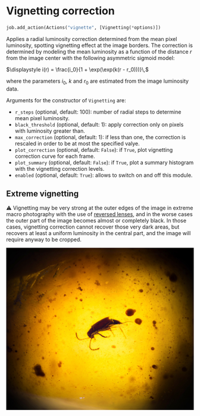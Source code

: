 # Vignetting correction

```python
job.add_action(Actions("vignette", [Vignetting(*options)])
```

Applies a radial luminosity correction determined from the mean pixel luminosity, spotting vignetting effect at the image borders. The correction is determined by modeling the mean luminosity as a function of the distance $r$ from the image center with the following asymmetric sigmoid model:

$\displaystyle i(r) = \frac{i_0}{1 + \exp(\exp(k(r - r_0)))}\,$

where the parameters $i_0$, $k$ and $r_0$ are estimated from the image luminosity data.
               
Arguments for the constructor of ```Vignetting``` are:
* ```r_steps``` (optional, default: 100): number of radial steps to determine mean pixel luminosity.
* ```black_threshold``` (optional, default: 1): apply correction only on pixels with luminosity greater than.
* ```max_correction``` (optional, default: 1): if less than one, the correction is rescaled in order to be at most the specified valye.
* ```plot_correction```  (optional, default: ```False```): if ```True```, plot vignetting correction curve for each frame.
* ```plot_summary```  (optional, default: ```False```): if ```True```, plot a summary histogram with the vignetting correction levels.
* ```enabled``` (optional, default: ```True```): allows to switch on and off this module.

## Extreme vignetting

⚠️ Vignetting may be very strong at the outer edges of the image in extreme macro photography with the use of [reversed lenses](https://digital-photography-school.com/reverse-lens-macro-close-up-photography-lesson-3/), and in the worse cases the outer part of the image becomes almost or completely black. In those cases, vignetting correction cannot recover those very dark areas, but recovers at least a uniform luminosity in the central part, and the image will require anyway to be cropped.

<img src='https://raw.githubusercontent.com/lucalista/shinestacker/main/img/extreme-vignetting.jpg' width="600" referrerpolicy="no-referrer">

